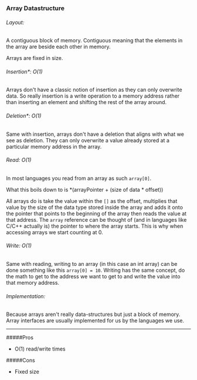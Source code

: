 ### Array Datastructure

###### Layout:

A contiguous block of memory. Contiguous meaning that the elements in the array are beside each other in memory.

Arrays are fixed in size.

###### Insertion*: O(1)
Arrays don't have a classic notion of insertion as they can only overwrite data. So really insertion is a write operation to a memory address rather than inserting an element and shifting the rest of the array around.

###### Deletion*: O(1)
Same with insertion, arrays don't have a deletion that aligns with what we see as deletion. They can only overwrite a value already stored at a particular memory address in the array.

###### Read: O(1)
In most languages you read from an array as such ```array[0]```.

What this boils down to is *(arrayPointer + (size of data * offset))

All arrays do is take the value within the ```[]``` as the offset, multiplies that value by the size of the data type stored inside the array and adds it onto the pointer that points to the beginning of the array then reads the value at that address. The ```array``` reference can be thought of (and in languages like C/C++ actually is) the pointer to where the array starts. This is why when accessing arrays we start counting at 0. 

###### Write: O(1)

Same with reading, writing to an array (in this case an int array) can be done something like this ```array[0] = 10```.
Writing has the same concept, do the math to get to the address we want to get to and write the value into that memory address.

###### Implementation: 
Because arrays aren't really data-structures but just a block of memory. Array interfaces are usually implemented for us by the languages we use.

---
#####Pros
- O(1) read/write times

#####Cons
- Fixed size